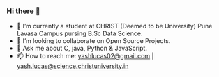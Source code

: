 ### Hi there 👋
- 🔭 I’m currently a student at  CHRIST (Deemed to be University) Pune Lavasa Campus pursing B.Sc Data Science.
- 👯 I’m looking to collaborate on Open Source Projects.
- 💬 Ask me about C, java, Python & JavaScript.
- 📫 How to reach me: yashlucas02@gmail.com | yash.lucas@science.christuniversity.in
